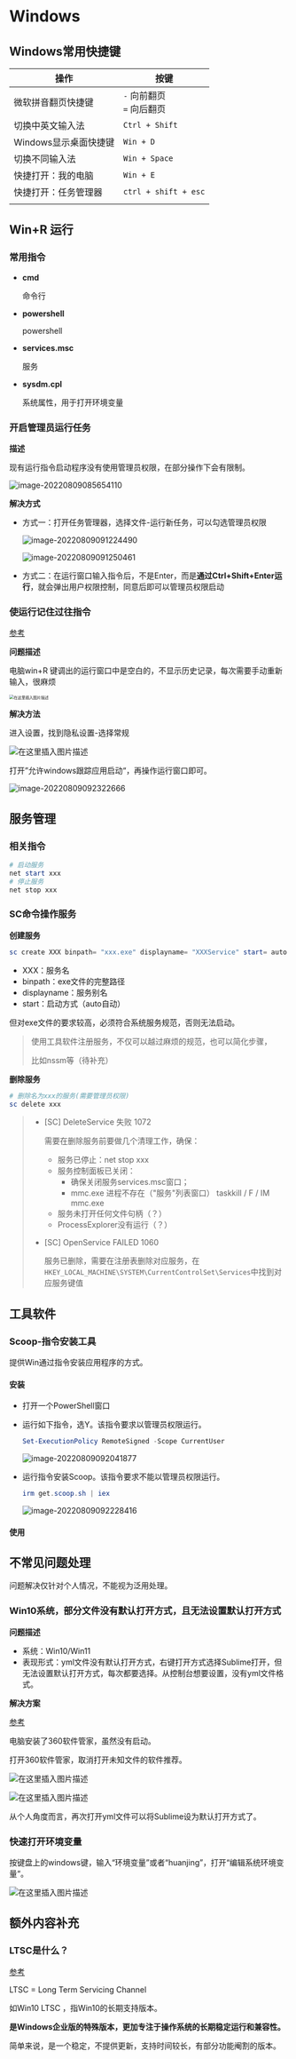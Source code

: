 # Windows

## Windows常用快捷键



| 操作                  | 按键                           |
| --------------------- | ------------------------------ |
| 微软拼音翻页快捷键    | `-` 向前翻页<br />`=` 向后翻页 |
| 切换中英文输入法      | `Ctrl + Shift`                 |
| Windows显示桌面快捷键 | `Win + D`                      |
| 切换不同输入法        | `Win + Space`                  |
| 快捷打开：我的电脑    | `Win + E`                      |
| 快捷打开：任务管理器  | `ctrl + shift + esc`           |
|                       |                                |



## Win+R 运行

### 常用指令

- **cmd**

  命令行

- **powershell**

  powershell

- **services.msc**

  服务

- **sysdm.cpl**

  系统属性，用于打开环境变量

### 开启管理员运行任务

**描述**

现有运行指令启动程序没有使用管理员权限，在部分操作下会有限制。

![image-20220809085654110](https://strangest.oss-cn-shanghai.aliyuncs.com/markdown/202208090856160.png)

**解决方式**

- 方式一：打开任务管理器，选择文件-运行新任务，可以勾选管理员权限

  ![image-20220809091224490](https://strangest.oss-cn-shanghai.aliyuncs.com/markdown/202208090912520.png)

  ![image-20220809091250461](https://strangest.oss-cn-shanghai.aliyuncs.com/markdown/202208090912486.png)

- 方式二：在运行窗口输入指令后，不是Enter，而是**通过Ctrl+Shift+Enter运行**，就会弹出用户权限控制，同意后即可以管理员权限启动



### 使运行记住过往指令

[参考](https://blog.csdn.net/qq_33999977/article/details/123376165)

**问题描述**

电脑win+R 键调出的运行窗口中是空白的，不显示历史记录，每次需要手动重新输入，很麻烦

<img src="https://strangest.oss-cn-shanghai.aliyuncs.com/markdown/202208081728904.png" alt="在这里插入图片描述" style="zoom:50%;" />

**解决方法**

进入设置，找到隐私设置-选择常规

![在这里插入图片描述](https://strangest.oss-cn-shanghai.aliyuncs.com/markdown/202208081729852.png)

打开”允许windows跟踪应用启动“，再操作运行窗口即可。

![image-20220809092322666](https://strangest.oss-cn-shanghai.aliyuncs.com/markdown/202208090923691.png)







## 服务管理

### 相关指令

```powershell
# 启动服务
net start xxx
# 停止服务
net stop xxx
```

### SC命令操作服务

**创建服务**

```powershell
sc create XXX binpath= "xxx.exe" displayname= "XXXService" start= auto
```

- XXX：服务名
- binpath：exe文件的完整路径
- displayname：服务别名
- start：启动方式（auto自动）

但对exe文件的要求较高，必须符合系统服务规范，否则无法启动。

> 使用工具软件注册服务，不仅可以越过麻烦的规范，也可以简化步骤，
>
> 比如nssm等（待补充）

**删除服务**

```powershell
# 删除名为xxx的服务(需要管理员权限)
sc delete xxx
```

> - [SC] DeleteService 失败 1072
>
>   需要在删除服务前要做几个清理工作，确保：
>
>   - 服务已停止：net stop xxx
>   - 服务控制面板已关闭：
>     - 确保关闭服务services.msc窗口；
>     - mmc.exe 进程不存在（"服务"列表窗口） taskkill / F / IM mmc.exe
>   - 服务未打开任何文件句柄（？）
>   - ProcessExplorer没有运行（？）
>
> - [SC] OpenService FAILED 1060
>
>   服务已删除，需要在注册表删除对应服务，在`HKEY_LOCAL_MACHINE\SYSTEM\CurrentControlSet\Services`中找到对应服务键值





## 工具软件

### Scoop-指令安装工具

提供Win通过指令安装应用程序的方式。

#### 安装

- 打开一个PowerShell窗口

- 运行如下指令，选Y。该指令要求以管理员权限运行。

  ```powershell
  Set-ExecutionPolicy RemoteSigned -Scope CurrentUser
  ```

  ![image-20220809092041877](https://strangest.oss-cn-shanghai.aliyuncs.com/markdown/202208090920909.png)

- 运行指令安装Scoop。该指令要求不能以管理员权限运行。

  ```powershell
  irm get.scoop.sh | iex
  ```

  ![image-20220809092228416](https://strangest.oss-cn-shanghai.aliyuncs.com/markdown/202208090922438.png)



#### 使用







## 不常见问题处理

问题解决仅针对个人情况，不能视为泛用处理。

### Win10系统，部分文件没有默认打开方式，且无法设置默认打开方式

**问题描述**

- 系统：Win10/Win11
- 表现形式：yml文件没有默认打开方式，右键打开方式选择Sublime打开，但无法设置默认打开方式，每次都要选择。从控制台想要设置，没有yml文件格式。

**解决方案**

[参考](https://blog.csdn.net/ZZQHELLO2018/article/details/106158165)

电脑安装了360软件管家，虽然没有启动。

打开360软件管家，取消打开未知文件的软件推荐。

![在这里插入图片描述](https://strangest.oss-cn-shanghai.aliyuncs.com/markdown/20200516133749297.png)

![在这里插入图片描述](https://strangest.oss-cn-shanghai.aliyuncs.com/markdown/20200516133837693.png)

从个人角度而言，再次打开yml文件可以将Sublime设为默认打开方式了。



### 快速打开环境变量

按键盘上的windows键，输入“环境变量”或者“huanjing”，打开“编辑系统环境变量“。

![在这里插入图片描述](https://strangest.oss-cn-shanghai.aliyuncs.com/markdown/202208091037303.png)







## 额外内容补充





### LTSC是什么？

[参考](https://www.zhihu.com/question/389770085)

LTSC = Long Term Servicing Channel

如Win10 LTSC ，指Win10的长期支持版本。

**是Windows企业版的特殊版本，更加专注于操作系统的长期稳定运行和兼容性。**

简单来说，是一个稳定，不提供更新，支持时间较长，有部分功能阉割的版本。
